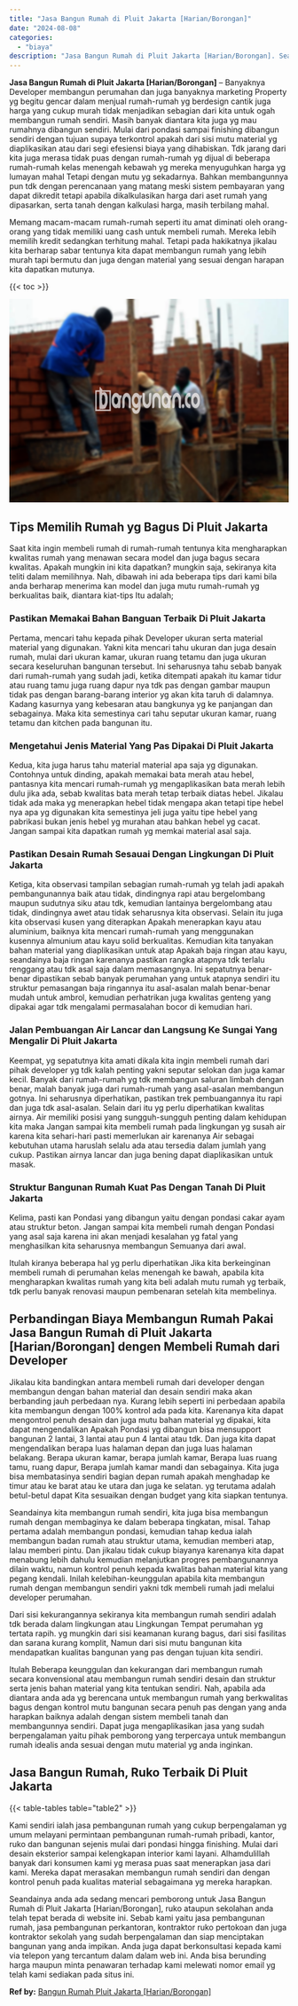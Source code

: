 ```yaml
---
title: "Jasa Bangun Rumah di Pluit Jakarta [Harian/Borongan]"
date: "2024-08-08"
categories: 
  - "biaya"
description: "Jasa Bangun Rumah di Pluit Jakarta [Harian/Borongan]. Seandainya anda ada sedang mencari pemborong untuk Jasa Bangun Rumah di Pluit Jakarta [Harian/Borongan..."
---
```


**Jasa Bangun Rumah di Pluit Jakarta \[Harian/Borongan\]** – Banyaknya Developer membangun perumahan dan juga banyaknya marketing Property yg begitu gencar dalam menjual rumah-rumah yg berdesign cantik juga harga yang cukup murah tidak menjadikan sebagian dari kita untuk ogah membangun rumah sendiri. Masih banyak diantara kita juga yg mau rumahnya dibangun sendiri. Mulai dari pondasi sampai finishing dibangun sendiri dengan tujuan supaya terkontrol apakah dari sisi mutu material yg diaplikasikan atau dari segi efesiensi biaya yang dihabiskan. Tdk jarang dari kita juga merasa tidak puas dengan rumah-rumah yg dijual di beberapa rumah-rumah kelas menengah kebawah yg mereka menyuguhkan harga yg lumayan mahal Tetapi dengan mutu yg sekadarnya. Bahkan membangunnya pun tdk dengan perencanaan yang matang meski sistem pembayaran yang dapat dikredit tetapi apabila dikalkulasikan harga dari aset rumah yang dipasarkan, serta tanah dengan kalkulasi harga, masih terbilang mahal.

Memang macam-macam rumah-rumah seperti itu amat diminati oleh orang-orang yang tidak memiliki uang cash untuk membeli rumah. Mereka lebih memilih kredit sedangkan terhitung mahal. Tetapi pada hakikatnya jikalau kita berharap sabar tentunya kita dapat membangun rumah yang lebih murah tapi bermutu dan juga dengan material yang sesuai dengan harapan kita dapatkan mutunya.

{{< toc >}}

![Jasa Bangun Rumah di Pluit Jakarta [Harian/Borongan]](/images/borong-bangunan-41.png)

## Tips Memilih Rumah yg Bagus Di Pluit Jakarta

Saat kita ingin membeli rumah di rumah-rumah tentunya kita mengharapkan kwalitas rumah yang menawan secara model dan juga bagus secara kwalitas. Apakah mungkin ini kita dapatkan? mungkin saja, sekiranya kita teliti dalam memilihnya. Nah, dibawah ini ada beberapa tips dari kami bila anda berharap menerima kan model dan juga mutu rumah-rumah yg berkualitas baik, diantara kiat-tips Itu adalah;

### Pastikan Memakai Bahan Banguan Terbaik Di Pluit Jakarta

Pertama, mencari tahu kepada pihak Developer ukuran serta material material yang digunakan. Yakni kita mencari tahu ukuran dan juga desain rumah, mulai dari ukuran kamar, ukuran ruang tetamu dan juga ukuran secara keseluruhan bangunan tersebut. Ini seharusnya tahu sebab banyak dari rumah-rumah yang sudah jadi, ketika ditempati apakah itu kamar tidur atau ruang tamu juga ruang dapur nya tdk pas dengan gambar maupun tidak pas dengan barang-barang interior yg akan kita taruh di dalamnya. Kadang kasurnya yang kebesaran atau bangkunya yg ke panjangan dan sebagainya. Maka kita semestinya cari tahu seputar ukuran kamar, ruang tetamu dan kitchen pada bangunan itu.

### Mengetahui Jenis Material Yang Pas Dipakai Di Pluit Jakarta

Kedua, kita juga harus tahu material material apa saja yg digunakan. Contohnya untuk dinding, apakah memakai bata merah atau hebel, pantasnya kita mencari rumah-rumah yg mengaplikasikan bata merah lebih dulu jika ada, sebab kwalitas bata merah tetap terbaik diatas hebel. Jikalau tidak ada maka yg menerapkan hebel tidak mengapa akan tetapi tipe hebel nya apa yg digunakan kita semestinya jeli juga yaitu tipe hebel yang pabrikasi bukan jenis hebel yg murahan atau bahkan hebel yg cacat. Jangan sampai kita dapatkan rumah yg memkai material asal saja.

### Pastikan Desain Rumah Sesauai Dengan Lingkungan Di Pluit Jakarta

Ketiga, kita observasi tampilan sebagian rumah-rumah yg telah jadi apakah pembangunannya baik atau tidak, dindingnya rapi atau bergelombang maupun sudutnya siku atau tdk, kemudian lantainya bergelombang atau tidak, dindingnya awet atau tidak seharusnya kita observasi. Selain itu juga kita observasi kusen yang diterapkan Apakah menerapkan kayu atau aluminium, baiknya kita mencari rumah-rumah yang menggunakan kusennya almunium atau kayu solid berkualitas. Kemudian kita tanyakan bahan material yang diaplikasikan untuk atap Apakah baja ringan atau kayu, seandainya baja ringan karenanya pastikan rangka atapnya tdk terlalu renggang atau tdk asal saja dalam memasangnya. Ini sepatutnya benar-benar dipastikan sebab banyak perumahan yang untuk atapnya sendiri itu struktur pemasangan baja ringannya itu asal-asalan malah benar-benar mudah untuk ambrol, kemudian perhatrikan juga kwalitas genteng yang dipakai agar tdk mengalami permasalahan bocor di kemudian hari.

### Jalan Pembuangan Air Lancar dan Langsung Ke Sungai Yang Mengalir Di Pluit Jakarta

Keempat, yg sepatutnya kita amati dikala kita ingin membeli rumah dari pihak developer yg tdk kalah penting yakni seputar selokan dan juga kamar kecil. Banyak dari rumah-rumah yg tdk membangun saluran limbah dengan benar, malah banyak juga dari rumah-rumah yang asal-asalan membangun gotnya. Ini seharusnya diperhatikan, pastikan trek pembuangannya itu rapi dan juga tdk asal-asalan. Selain dari itu yg perlu diperhatikan kwalitas airnya. Air memiliki posisi yang sungguh-sungguh penting dalam kehidupan kita maka Jangan sampai kita membeli rumah pada lingkungan yg susah air karena kita sehari-hari pasti memerlukan air karenanya Air sebagai kebutuhan utama haruslah selalu ada atau tersedia dalam jumlah yang cukup. Pastikan airnya lancar dan juga bening dapat diaplikasikan untuk masak.

### Struktur Bangunan Rumah Kuat Pas Dengan Tanah Di Pluit Jakarta

Kelima, pasti kan Pondasi yang dibangun yaitu dengan pondasi cakar ayam atau struktur beton. Jangan sampai kita membeli rumah dengan Pondasi yang asal saja karena ini akan menjadi kesalahan yg fatal yang menghasilkan kita seharusnya membangun Semuanya dari awal.

Itulah kiranya beberapa hal yg perlu diperhatikan Jika kita berkeinginan membeli rumah di perumahan kelas menengah ke bawah, apabila kita mengharapkan kwalitas rumah yang kita beli adalah mutu rumah yg terbaik, tdk perlu banyak renovasi maupun pembenaran setelah kita membelinya.

## Perbandingan Biaya Membangun Rumah Pakai Jasa Bangun Rumah di Pluit Jakarta \[Harian/Borongan\] dengen Membeli Rumah dari Developer

Jikalau kita bandingkan antara membeli rumah dari developer dengan membangun dengan bahan material dan desain sendiri maka akan berbanding jauh perbedaan nya. Kurang lebih seperti ini perbedaan apabila kita membangun dengan 100% kontrol ada pada kita. Karenanya kita dapat mengontrol penuh desain dan juga mutu bahan material yg dipakai, kita dapat mengendalikan Apakah Pondasi yg dibangun bisa mensupport bangunan 2 lantai, 3 lantai atau pun 4 lantai atau tdk. Dan juga kita dapat mengendalikan berapa luas halaman depan dan juga luas halaman belakang. Berapa ukuran kamar, berapa jumlah kamar, Berapa luas ruang tamu, ruang dapur, Berapa jumlah kamar mandi dan sebagainya. Kita juga bisa membatasinya sendiri bagian depan rumah apakah menghadap ke timur atau ke barat atau ke utara dan juga ke selatan. yg terutama adalah betul-betul dapat Kita sesuaikan dengan budget yang kita siapkan tentunya.

Seandainya kita membangun rumah sendiri, kita juga bisa membangun rumah dengan membaginya ke dalam beberapa tingkatan, misal. Tahap pertama adalah membangun pondasi, kemudian tahap kedua ialah membangun badan rumah atau struktur utama, kemudian memberi atap, lalau memberi pintu. Dan jikalau tidak cukup biayanya karenanya kita dapat menabung lebih dahulu kemudian melanjutkan progres pembangunannya dilain waktu, namun kontrol penuh kepada kwalitas bahan material kita yang pegang kendali. Inilah kelebihan-keunggulan apabila kita membangun rumah dengan membangun sendiri yakni tdk membeli rumah jadi melalui developer perumahan.

Dari sisi kekurangannya sekiranya kita membangun rumah sendiri adalah tdk berada dalam lingkungan atau Lingkungan Tempat perumahan yg tertata rapih. yg mungkin dari sisi keamanan kurang bagus, dari sisi fasilitas dan sarana kurang komplit, Namun dari sisi mutu bangunan kita mendapatkan kualitas bangunan yang pas dengan tujuan kita sendiri.

Itulah Beberapa keunggulan dan kekurangan dari membangun rumah secara konvensional atau membangun rumah sendiri desain dan struktur serta jenis bahan material yang kita tentukan sendiri. Nah, apabila ada diantara anda ada yg berencana untuk membangun rumah yang berkwalitas bagus dengan kontrol mutu bangunan secara penuh pas dengan yang anda harapkan baiknya adalah dengan sistem membeli tanah dan membangunnya sendiri. Dapat juga mengaplikasikan jasa yang sudah berpengalaman yaitu pihak pemborong yang terpercaya untuk membangun rumah idealis anda sesuai dengan mutu material yg anda inginkan.

## Jasa Bangun Rumah, Ruko Terbaik Di Pluit Jakarta

{{< table-tables table="table2" >}}

Kami sendiri ialah jasa pembangunan rumah yang cukup berpengalaman yg umum melayani permintaan pembangunan rumah-rumah pribadi, kantor, ruko dan bangunan sejenis mulai dari pondasi hingga finishing. Mulai dari desain eksterior sampai kelengkapan interior kami layani. Alhamdulillah banyak dari konsumen kami yg merasa puas saat menerapkan jasa dari kami. Mereka dapat merasakan membangun rumah sendiri dan dengan kontrol penuh pada kualitas material sebagaimana yg mereka harapkan.

Seandainya anda ada sedang mencari pemborong untuk Jasa Bangun Rumah di Pluit Jakarta \[Harian/Borongan\], ruko ataupun sekolahan anda telah tepat berada di website ini. Sebab kami yaitu jasa pembangunan rumah, jasa pembangunan perkantoran, kontraktor ruko pertokoan dan juga kontraktor sekolah yang sudah berpengalaman dan siap menciptakan bangunan yang anda impikan. Anda juga dapat berkonsultasi kepada kami via telepon yang tercantum dalam dalam web ini. Anda bisa berunding harga maupun minta penawaran terhadap kami melewati nomor email yg telah kami sediakan pada situs ini.

**Ref by:** [Bangun Rumah Pluit Jakarta [Harian/Borongan]](https://id.wikipedia.org/wiki/Bangun)
